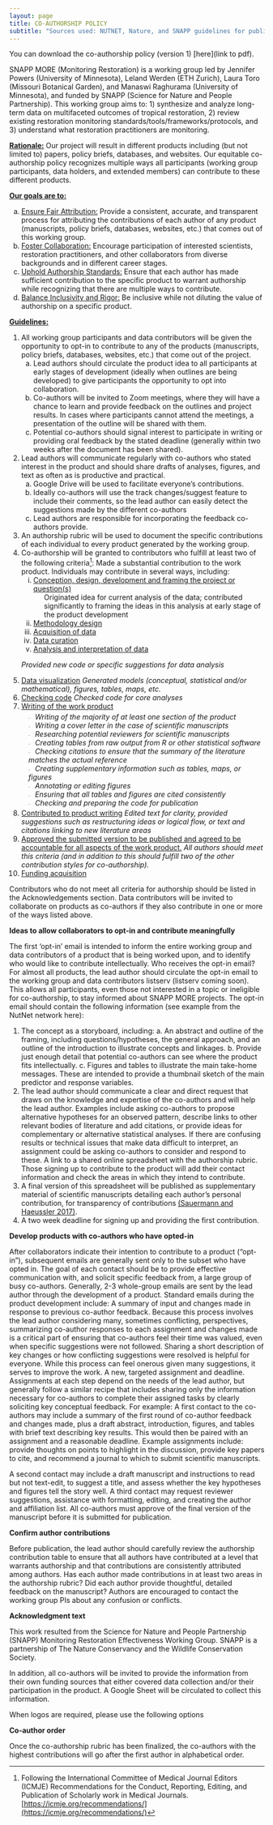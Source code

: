 ```yaml
---
layout: page
title: CO-AUTHORSHIP POLICY
subtitle: "Sources used: NUTNET, Nature, and SNAPP guidelines for publications and authorship"
---
```


You can download the co-authorship policy (version 1) [here](link to pdf).

SNAPP MORE (Monitoring Restoration) is a working group led by Jennifer Powers (University of Minnesota), Leland Werden (ETH Zurich), Laura Toro (Missouri Botanical Garden), and Manaswi Raghurama (University of Minnesota), and funded by SNAPP (Science for Nature and People Partnership). This working group aims to: 1) synthesize and analyze long-term data on multifaceted outcomes of tropical restoration, 2) review existing restoration monitoring standards/tools/frameworks/protocols, and 3) understand what restoration practitioners are monitoring.

**<u>Rationale:</u>** Our project will result in different products including (but not limited to) papers, policy briefs, databases, and websites. Our equitable co-authorship policy recognizes multiple ways all participants (working group participants, data holders, and extended members) can contribute to these different products. 

**<u>Our goals are to:</u>**
<ol type="a">
     <li><u>Ensure Fair Attribution:</u> Provide a consistent, accurate, and transparent process for attributing the contributions of each author of any product (manuscripts, policy briefs, databases, websites, etc.) that comes out of this working group.</li>
     <li><u>Foster Collaboration:</u> Encourage participation of interested scientists, restoration practitioners, and other collaborators from diverse backgrounds and in different career stages.</li>
     <li><u>Uphold Authorship Standards:</u> Ensure that each author has made sufficient contribution to the specific product to warrant authorship while recognizing that there are multiple ways to contribute.</li>
     <li><u>Balance Inclusivity and Rigor:</u> Be inclusive while not diluting the value of authorship on a specific product.</li>
   </ol>

**<u>Guidelines:</u>**
1. All working group participants and data contributors will be given the opportunity to opt-in to contribute to any of the products (manuscripts, policy briefs, databases, websites, etc.) that come out of the project.
   <ol type="a">
     <li>Lead authors should circulate the product idea to all participants at early stages of development (ideally when outlines are being developed) to give participants the opportunity to opt into collaboration.</li>
     <li>Co-authors will be invited to Zoom meetings, where they will have a chance to learn and provide feedback on the outlines and project results. In cases where participants cannot attend the meetings, a presentation of the outline will be shared with them.</li>
     <li>Potential co-authors should signal interest to participate in writing or providing oral feedback by the stated deadline (generally within two weeks after the document has been shared).</li>
   </ol>
2. Lead authors will communicate regularly with co-authors who stated interest in the product and should share drafts of analyses, figures, and text as often as is productive and practical. 
   <ol type="a">
     <li>Google Drive will be used to facilitate everyone’s contributions.</li>
     <li>Ideally co-authors will use the track changes/suggest feature to include their comments, so the lead author can easily detect the suggestions made by the different co-authors</li>
     <li>Lead authors are responsible for incorporating the feedback co-authors provide.</li>
   </ol>
3. An authorship rubric will be used to document the specific contributions of each individual to every product generated by the working group.
4. Co-authorship will be granted to contributors who fulfill at least two of the following criteria[^1]:
Made a substantial contribution to the work product. Individuals may contribute in several ways, including:
   <ol type="i">
     <li>
        <div><u>Conception, design, development and framing the project or question(s)</u></div>
        <div style="margin-left: 1.5em;">
           Originated idea for current analysis of the data; contributed significantly to framing the ideas in this analysis at early stage of the product development
        </div>
     </li>
     <li><u>Methodology design</u></li>
     <li><u>Acquisition of data</u></li>
     <li><u>Data curation</u></li>
     <li><u>Analysis and interpretation of data</u>
<i>Provided new code or specific suggestions for data analysis</i></li>
     <li><u>Data visualization</u>
<i>Generated models (conceptual, statistical and/or mathematical), figures, tables, maps, etc. </i></li>
     <li><u>Checking code</u>
<i>Checked code for core analyses</i></li>
     <li><u>Writing of the work product</u>
        <ul style="list-style-image: url('data:image/svg+xml,%3Csvg%20xmlns=%22http://www.w3.org/2000/svg%22%20width=%226%22%20height=%226%22%3E%3Ctext%20x=%220%22%20y=%225%22%20font-size=%226%22%3E%E2%80%93%3C/text%3E%3C/svg%3E'); list-style-position: inside; margin: 0; padding: 0.25em 0 0.25em 1em; font-style: italic;">
           <li>Writing of the majority of at least one section of the product</li>
           <li>Writing a cover letter in the case of scientific manuscripts</li>
	   <li>Researching potential reviewers for scientific manuscripts</li>
           <li>Creating tables from raw output from R or other statistical software</li>
	   <li>Checking citations to ensure that the summary of the literature matches the actual reference</li>
           <li>Creating supplementary information such as tables, maps, or figures</li>
	   <li>Annotating or editing figures </li>
           <li>Ensuring that all tables and figures are cited consistently</li>
	   <li>Checking and preparing the code for publication</li>
        </ul>
     </li>
     <li><u>Contributed to product writing</u>
<i>Edited text for clarity, provided suggestions such as restructuring ideas or logical flow, or text and citations linking to new literature areas</i></li>
     <li><u>Approved the submitted version to be published and agreed to be accountable for all aspects of the work product.</u>
	<i>All authors should meet this criteria (and in addition to this should fulfill two of the other contribution styles for co-authorship).</i></li>
     <li><u>Funding acquisition</u></li>
   </ol>

Contributors who do not meet all  criteria for authorship should be listed in the Acknowledgements section. Data contributors will be invited to collaborate on products as co-authors if they also contribute in one or more of the ways listed above.

**Ideas to allow collaborators to opt-in and contribute meaningfully**

The first ‘opt-in’ email is intended to inform the entire working group and data contributors of a product that is being worked upon, and to identify who would like to contribute intellectually. 
Who receives the opt-in email? For almost all products, the lead author should circulate the opt-in email to the working group and data contributors listserv  (listserv coming soon). This allows all participants, even those not interested in a topic or ineligible for co-authorship, to stay informed about SNAPP MORE projects. 
The opt-in email should contain the following information (see example from the NutNet network here):
1.	The concept as a storyboard, including:
a.	An abstract and outline of the framing, including questions/hypotheses, the general approach, and an outline of the introduction to illustrate concepts and linkages. 
b.	Provide just enough detail that potential co-authors can see where the product fits intellectually.
c.	Figures and tables to illustrate the main take-home messages. These are intended to provide a thumbnail sketch of the main predictor and response variables.
2.	The lead author should communicate a clear and direct request that draws on the knowledge and expertise of the co-authors and will help the lead author.
Examples include asking co-authors to propose alternative hypotheses for an observed pattern, describe links to other relevant bodies of literature and add citations, or provide ideas for complementary or alternative statistical analyses. If there are confusing results or technical issues that make data difficult to interpret, an assignment could be asking co-authors to consider and respond to these. A link to a shared online spreadsheet with the authorship rubric. 
Those signing up to contribute to the product will add their contact information and check the areas in which they intend to contribute.
3.	A final version of this spreadsheet will be published as supplementary material of scientific manuscripts detailing each author’s personal contribution, for transparency of contributions [(Sauermann and Haeussler 2017)](https://www.science.org/doi/10.1126/sciadv.1700404).
4.	A two week deadline for signing up and providing the first contribution. 

**Develop products with co-authors who have opted-in**

After collaborators indicate their intention to contribute to a product (“opt-in”), subsequent emails are generally sent only to the subset who have opted in. The goal of each contact should be to provide effective communication with, and solicit specific feedback from, a large group of busy co-authors. Generally, 2-3 whole-group emails are sent by the lead author through the development of a product. Standard emails during the product development include:
A summary of input and changes made in response to previous co-author feedback. Because this process involves the lead author considering many, sometimes conflicting, perspectives, summarizing co-author responses to each assignment and changes made is a critical part of ensuring that co-authors feel their time was valued, even when specific suggestions were not followed. Sharing a short description of key changes or how conflicting suggestions were resolved is helpful for everyone. While this process can feel onerous given many suggestions, it serves to improve the work.
A new, targeted assignment and deadline. Assignments at each step depend on the needs of the lead author, but generally follow a similar recipe that includes sharing only the information necessary for co-authors to complete their assigned tasks by clearly soliciting key conceptual feedback. For example:
A first contact to the co-authors may include a summary of the first round of co-author feedback and changes made, plus a draft abstract, introduction, figures, and tables with brief text describing key results. This would then be paired with an assignment and a reasonable deadline. Example assignments include: provide thoughts on points to highlight in the discussion, provide key papers to cite, and recommend a journal to which to submit scientific manuscripts.

A second contact may include a draft manuscript and instructions to read but not text-edit, to suggest a title, and assess whether the key hypotheses and figures tell the story well.
A third contact may request reviewer suggestions, assistance with formatting, editing, and creating the author and affiliation list.
All co-authors must approve of the final version of the manuscript before it is submitted for publication.

**Confirm author contributions**

Before publication, the lead author should carefully review the authorship contribution table to ensure that all authors have contributed at a level that warrants authorship and that contributions are consistently attributed among authors. Has each author made contributions in at least two areas in the authorship rubric? Did each author provide thoughtful, detailed feedback on the manuscript? Authors are encouraged to contact the working group PIs about any confusion or conflicts.

**Acknowledgment text**

This work resulted from the Science for Nature and People Partnership (SNAPP) Monitoring Restoration Effectiveness Working Group. SNAPP is a partnership of The Nature Conservancy and the Wildlife Conservation Society.

In addition, all co-authors will be invited to provide the information from their own funding sources that either covered data collection and/or their participation in the product. A Google Sheet will be circulated to collect this information. 

When logos are required, please use the following options

**Co-author order**

Once the co-authorship rubric has been finalized, the co-authors with the highest contributions will go after the first author in alphabetical order.

[^1]: Following the International Committee of Medical Journal Editors (ICMJE) Recommendations for the Conduct, Reporting, Editing, and Publication of Scholarly work in Medical Journals. [https://icmje.org/recommendations/](https://icmje.org/recommendations/)
